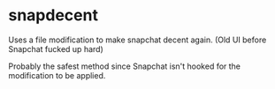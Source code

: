 # snapdecent

Uses a file modification to make snapchat decent again. (Old UI before Snapchat fucked up hard)

Probably the safest method since Snapchat isn't hooked for the modification to be applied.
